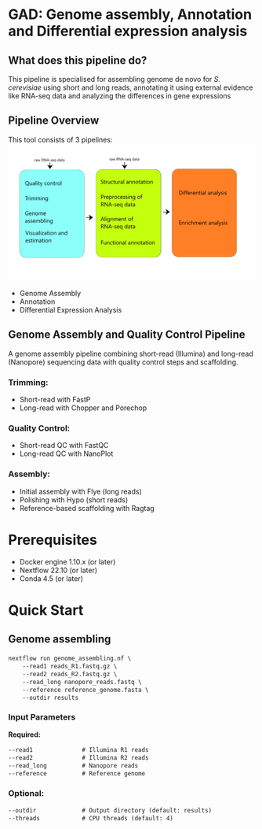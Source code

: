 # GAD: Genome assembly, Annotation and Differential expression analysis
## What does this pipeline do?
This pipeline is specialised for assembling genome de novo for *S. cerevisiae* using short and long reads, annotating it using external evidence like RNA-seq data and analyzing the differences in gene expressions
## Pipeline Overview
This tool consists of 3 pipelines:
![](https://github.com/mattpanteleev/GAD-pipeline/blob/main/plots/whole%20pipeline.png)
- Genome Assembly
- Annotation
- Differential Expression Analysis
## Genome Assembly and Quality Control Pipeline
A genome assembly pipeline combining short-read (Illumina) and long-read (Nanopore) sequencing data with quality control steps and scaffolding.
### Trimming:
- Short-read with FastP
- Long-read with Chopper and Porechop
### Quality Control:
- Short-read QC with FastQC
- Long-read QC with NanoPlot
### Assembly:
- Initial assembly with Flye (long reads)
- Polishing with Hypo (short reads)
- Reference-based scaffolding with Ragtag

# Prerequisites 
- Docker engine 1.10.x (or later)
- Nextflow 22.10 (or later)
- Conda 4.5 (or later)
# Quick Start
## Genome assembling
```
nextflow run genome_assembling.nf \
    --read1 reads_R1.fastq.gz \
    --read2 reads_R2.fastq.gz \
    --read_long nanopore_reads.fastq \
    --reference reference_genome.fasta \
    --outdir results
```
### Input Parameters
**Required:**
```
--read1              # Illumina R1 reads
--read2              # Illumina R2 reads 
--read_long          # Nanopore reads
--reference          # Reference genome
```
### Optional:
```
--outdir             # Output directory (default: results)
--threads            # CPU threads (default: 4)
```
